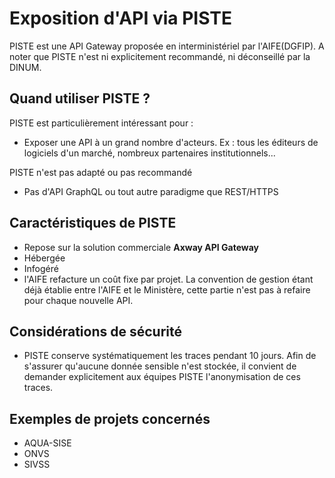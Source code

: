 # Exposition d'API via PISTE

PISTE est une API Gateway proposée en interministériel par l'AIFE(DGFIP).
A noter que PISTE n'est ni explicitement recommandé, ni déconseillé par la DINUM.

## Quand utiliser PISTE ?

PISTE est particulièrement intéressant pour :
* Exposer une API à un grand nombre d'acteurs. Ex : tous les éditeurs de logiciels d'un marché, nombreux partenaires institutionnels...

PISTE n'est pas adapté ou pas recommandé
- Pas d'API GraphQL ou tout autre paradigme que REST/HTTPS

## Caractéristiques de PISTE
- Repose sur la solution commerciale **Axway API Gateway**
- Hébergée
- Infogéré
- l'AIFE refacture un coût fixe par projet. La convention de gestion étant déjà établie entre l'AIFE et le Ministère, cette partie n'est pas à refaire pour chaque nouvelle API.

## Considérations de sécurité
- PISTE conserve systématiquement les traces pendant 10 jours. Afin de s'assurer qu'aucune donnée sensible n'est stockée, il convient de demander explicitement aux équipes PISTE l'anonymisation de ces traces.

## Exemples de projets concernés
- AQUA-SISE
- ONVS
- SIVSS